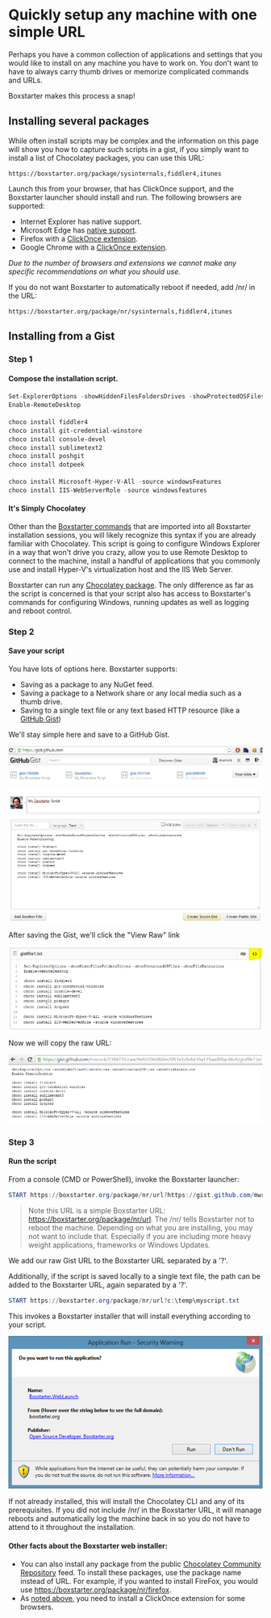 ﻿---
Order: 20
Title: Launch from the Web
---

# Quickly setup any machine with one simple URL

Perhaps you have a common collection of applications and settings that you would like to install on any machine you have to work on. You don't want to have to always carry thumb drives or memorize complicated commands and URLs.

Boxstarter makes this process a snap!

## Installing several packages

While often install scripts may be complex and the information on this page will show you how to capture such scripts in a gist, if you simply want to install a list of Chocolatey packages, you can use this URL:

```
https://boxstarter.org/package/sysinternals,fiddler4,itunes
```

Launch this from your browser, that has ClickOnce support, and the Boxstarter launcher should install and run. The following browsers are supported:

- Internet Explorer has native support.
- Microsoft Edge has [native support](https://docs.microsoft.com/en-us/deployedge/edge-learn-more-co-di).
- Firefox with a [ClickOnce extension](https://addons.mozilla.org/en-US/firefox/search/?q=click%20once).
- Google Chrome with a [ClickOnce extension](https://chrome.google.com/webstore/search/clickonce).

_Due to the number of browsers and extensions we cannot make any specific recommendations on what you should use._

If you do not want Boxstarter to automatically reboot if needed, add /nr/ in the URL:

```
https://boxstarter.org/package/nr/sysinternals,fiddler4,itunes
```

## Installing from a Gist

### Step 1

#### Compose the installation script.

```powershell
Set-ExplorerOptions -showHiddenFilesFoldersDrives -showProtectedOSFiles -showFileExtensions
Enable-RemoteDesktop

choco install fiddler4
choco install git-credential-winstore
choco install console-devel
choco install sublimetext2
choco install poshgit
choco install dotpeek

choco install Microsoft-Hyper-V-All -source windowsFeatures
choco install IIS-WebServerRole -source windowsfeatures
```

#### It's Simply Chocolatey

Other than the [Boxstarter commands](winconfig) that are imported into all Boxstarter installation sessions, you will likely recognize this syntax if you are already familiar with Chocolatey. This script is going to configure Windows Explorer in a way that won't drive you crazy, allow you to use Remote Desktop to connect to the machine, install a handful of applications that you commonly use and install Hyper-V's virtualization host and the IIS Web Server.

Boxstarter can run any [Chocolatey package](https://docs.chocolatey.org/en-us/create/create-packages-quick-start). The only difference as far as the script is concerned is that your script also has access to Boxstarter's commands for configuring Windows, running updates as well as logging and reboot control.

### Step 2

#### Save your script

You have lots of options here. Boxstarter supports:

- Saving as a package to any NuGet feed.
- Saving a package to a Network share or any local media such as a thumb drive.
- Saving to a single text file or any text based HTTP resource (like a [GitHub Gist](https://gist.github.com/))

We'll stay simple here and save to a GitHub Gist.

![Boxstarter GitHub Gist](/assets/images/gist1.png)

After saving the Gist, we'll click the "View Raw" link

![View raw link on Boxstarter GitHub Gist](/assets/images/gist2.png)

Now we will copy the raw URL:

![Copy the raw URL for the Boxstarter GitHub Gist](/assets/images/gist3.png)

### Step 3

#### Run the script

From a console (CMD or PowerShell), invoke the Boxstarter launcher:

```powershell
START https://boxstarter.org/package/nr/url?https://gist.github.com/mwrock/7382880/raw/f6525387b4b524b8eccef6ed4d5ec219c82c0ac7/gistfile1.txt
```

> Note this URL is a simple Boxstarter URL: https://boxstarter.org/package/nr/url. The /nr/ tells Boxstarter not to reboot the machine. Depending on what you are installing, you may not want to include that. Especially if you are including more heavy weight applications, frameworks or Windows Updates.

We add our raw Gist URL to the Boxstarter URL separated by a '?'.

Additionally, if the script is saved locally to a single text file, the path can be added to the Boxstarter URL, again separated by a '?'.

```powershell
START https://boxstarter.org/package/nr/url?c:\temp\myscript.txt
```

This invokes a Boxstarter installer that will install everything according to your script.

![Boxstarter installer prompt](/assets/images/install.png)

If not already installed, this will install the Chocolatey CLI and any of its prerequisites. If you did not include /nr/ in the Boxstarter URL, it will manage reboots and automatically log the machine back in so you do not have to attend to it throughout the installation.

#### Other facts about the Boxstarter web installer:

- You can also install any package from the public [Chocolatey Community Repository](https://community.chocolatey.org/packages) feed. To install these packages, use the package name instead of URL. For example, if you wanted to install FireFox, you would use https://boxstarter.org/package/nr/firefox.
- As [noted above](#installing-several-packages), you need to install a ClickOnce extension for some browsers.